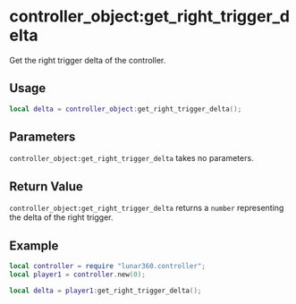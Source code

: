 # controller_object:get_right_trigger_delta

Get the right trigger delta of the controller.

## Usage

```lua
local delta = controller_object:get_right_trigger_delta();
```

## Parameters

`controller_object:get_right_trigger_delta` takes no parameters.

## Return Value

`controller_object:get_right_trigger_delta` returns a `number` representing the delta of the right trigger.

## Example

```lua
local controller = require "lunar360.controller";
local player1 = controller.new(0);

local delta = player1:get_right_trigger_delta();
```